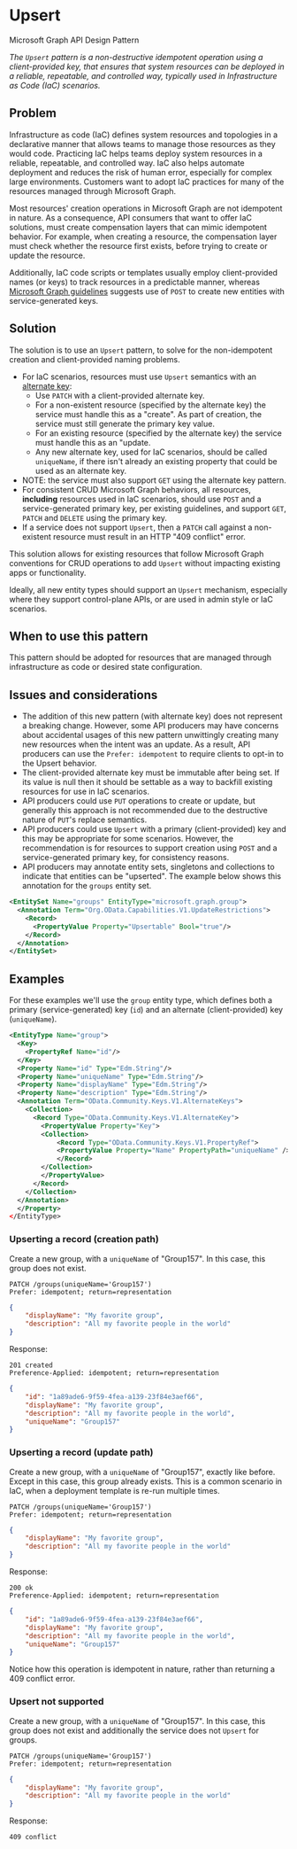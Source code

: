 # Upsert

Microsoft Graph API Design Pattern

*The `Upsert` pattern is a non-destructive idempotent operation using a client-provided key, that ensures that system resources can be deployed in a reliable, repeatable, and controlled way, typically used in Infrastructure as Code (IaC) scenarios.*

## Problem

Infrastructure as code (IaC) defines system resources and topologies in a declarative manner that allows teams to manage those resources as they would code.
Practicing IaC helps teams deploy system resources in a reliable, repeatable, and controlled way. 
IaC also helps automate deployment and reduces the risk of human error, especially for complex large environments. 
Customers want to adopt IaC practices for many of the resources managed through Microsoft Graph.

Most resources' creation operations in Microsoft Graph are not idempotent in nature.
As a consequence, API consumers that want to offer IaC solutions, must create compensation layers that can mimic idempotent behavior. 
For example, when creating a resource, the compensation layer must check whether the resource first exists, before trying to create or update the resource.

Additionally, IaC code scripts or templates usually employ client-provided names (or keys) to track resources in a predictable manner, whereas [Microsoft Graph guidelines](../GuidelinesGraph.md#behavior-modeling) suggests use of `POST` to create new entities with service-generated keys.

## Solution

The solution is to use an `Upsert` pattern, to solve for the non-idempotent creation and client-provided naming problems.

* For IaC scenarios, resources must use `Upsert` semantics with an [alternate key](./alternate-key.md):
  * Use `PATCH` with a client-provided alternate key.
  * For a non-existent resource (specified by the alternate key) the service must handle this as a "create". As part of creation, the service must still generate the primary key value.
  * For an existing resource (specified by the alternate key) the service must handle this as an "update.
  * Any new alternate key, used for IaC scenarios, should be called `uniqueName`, if there isn't already an existing property that could be used as an alternate key.
* NOTE: the service must also support `GET` using the alternate key pattern.
* For consistent CRUD Microsoft Graph behaviors, all resources, **including** resources used in IaC scenarios, should use `POST` and a service-generated primary key, per existing guidelines, and support `GET`, `PATCH` and `DELETE` using the primary key.
* If a service does not support `Upsert`, then a `PATCH` call against a non-existent resource must result in an HTTP "409 conflict" error.

This solution allows for existing resources that follow Microsoft Graph conventions for CRUD operations to add `Upsert` without impacting existing apps or functionality.

Ideally, all new entity types should support an `Upsert` mechanism, especially where they support control-plane APIs, or are used in admin style or IaC scenarios.

## When to use this pattern

This pattern should be adopted for resources that are managed through infrastructure as code or desired state configuration.

## Issues and considerations

* The addition of this new pattern (with alternate key) does not represent a breaking change.
However, some API producers may have concerns about accidental usages of this new pattern unwittingly creating many new resources when the intent was an update.
As a result, API producers can use the `Prefer: idempotent` to require clients to opt-in to the Upsert behavior.
* The client-provided alternate key must be immutable after being set. If its value is null then it should be settable as a way to backfill existing resources for use in IaC scenarios.
* API producers could use `PUT` operations to create or update, but generally this approach is not recommended due to the destructive nature of `PUT`'s replace semantics.
* API producers could use `Upsert` with a primary (client-provided) key and this may be appropriate for some scenarios. However, the recommendation is for resources to support creation using `POST` and a service-generated primary key, for consistency reasons.
* API producers may annotate entity sets, singletons and collections to indicate that entities can be "upserted". The example below shows this annotation for the `groups` entity set.  

```xml
<EntitySet Name="groups" EntityType="microsoft.graph.group">
  <Annotation Term="Org.OData.Capabilities.V1.UpdateRestrictions">
    <Record>
      <PropertyValue Property="Upsertable" Bool="true"/>
    </Record>
  </Annotation>
</EntitySet>
```

## Examples

For these examples we'll use the `group` entity type, which defines both a primary (service-generated) key (`id`) and an alternate (client-provided) key (`uniqueName`).  

```xml
<EntityType Name="group">
  <Key>
    <PropertyRef Name="id"/>
  </Key>
  <Property Name="id" Type="Edm.String"/> 
  <Property Name="uniqueName" Type="Edm.String"/>
  <Property Name="displayName" Type="Edm.String"/>
  <Property Name="description" Type="Edm.String"/> 
  <Annotation Term="OData.Community.Keys.V1.AlternateKeys">
    <Collection>
      <Record Type="OData.Community.Keys.V1.AlternateKey">
        <PropertyValue Property="Key">
        <Collection>
            <Record Type="OData.Community.Keys.V1.PropertyRef">
            <PropertyValue Property="Name" PropertyPath="uniqueName" />
            </Record>
        </Collection>
        </PropertyValue>
      </Record>
    </Collection>
  </Annotation>
  </Property>
</EntityType>
```

### Upserting a record (creation path)

Create a new group, with a `uniqueName` of "Group157". In this case, this group does not exist.

```http
PATCH /groups(uniqueName='Group157')
Prefer: idempotent; return=representation
```

```json
{
    "displayName": "My favorite group",
    "description": "All my favorite people in the world"
}
```

Response:

```http
201 created
Preference-Applied: idempotent; return=representation
```

```json
{
    "id": "1a89ade6-9f59-4fea-a139-23f84e3aef66",
    "displayName": "My favorite group",
    "description": "All my favorite people in the world",
    "uniqueName": "Group157"
}
```

### Upserting a record (update path)

Create a new group, with a `uniqueName` of "Group157", exactly like before. Except in this case, this group already exists. This is a common scenario in IaC, when a deployment template is re-run multiple times.

```http
PATCH /groups(uniqueName='Group157')
Prefer: idempotent; return=representation
```

```json
{
    "displayName": "My favorite group",
    "description": "All my favorite people in the world"
}
```

Response:

```http
200 ok
Preference-Applied: idempotent; return=representation
```

```json
{
    "id": "1a89ade6-9f59-4fea-a139-23f84e3aef66",
    "displayName": "My favorite group",
    "description": "All my favorite people in the world",
    "uniqueName": "Group157"
}
```

Notice how this operation is idempotent in nature, rather than returning a 409 conflict error.

### Upsert not supported

Create a new group, with a `uniqueName` of "Group157". In this case, this group does not exist and additionally
the service does not `Upsert` for groups.

```http
PATCH /groups(uniqueName='Group157')
Prefer: idempotent; return=representation
```

```json
{
    "displayName": "My favorite group",
    "description": "All my favorite people in the world"
}
```

Response:

```http
409 conflict
```
